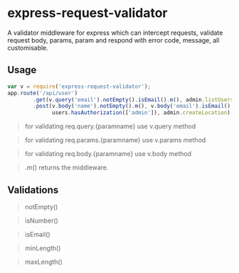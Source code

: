 # express-request-validator
A validator middleware for express which can intercept requests, validate request body, params, param and respond with error code, message, all customisable.

## Usage

```javascript
var v = require('express-request-validator');
app.route('/api/user')
		.get(v.query('email').notEmpty().isEmail().m(), admin.listUsers)
		.post(v.body('name').notEmpty().m(), v.body('email').isEmail().m(), 
		      users.hasAuthorization(['admin']), admin.createLocation);
```		      

> for validating req.query.{paramname} use v.query method

> for validating req.params.{paramname} use v.params method

> for validating req.body.{paramname} use v.body method


> .m() returns the middleware.

## Validations

> notEmpty()

> isNumber()

> isEmail()

> minLength()

> maxLength()
